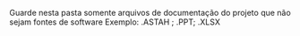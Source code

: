 Guarde nesta pasta somente arquivos de documentação do projeto que não sejam fontes de software 
Exemplo: .ASTAH ; .PPT; .XLSX
